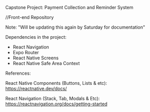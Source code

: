 Capstone Project: Payment Collection and Reminder System

//Front-end Repository

Note: "Will be updating this again by Saturday for documentation" 

Dependencies in the project: 
- React Navigation
- Expo Router
- React Native Screens
- React Native Safe Area Context


References: 

React Native Components (Buttons, Lists & etc): 
https://reactnative.dev/docs/

React Navigation (Stack, Tab, Modals & Etc): 
https://reactnavigation.org/docs/getting-started